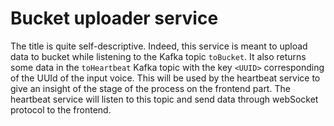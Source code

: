 # Bucket uploader service

The title is quite self-descriptive. Indeed, this service is meant to upload data to bucket while listening to the Kafka topic `toBucket`. It also returns some data in the `toHeartbeat` Kafka topic with the key `<UUID>` corresponding of the UUId of the input voice. This will be used by the heartbeat service 
to give an insight of the stage of the process on the frontend part. The heartbeat service will listen to this topic and send data through webSocket protocol to the frontend. 